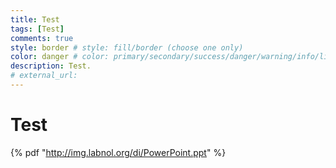 ```yaml
---
title: Test
tags: [Test]
comments: true
style: border # style: fill/border (choose one only)
color: danger # color: primary/secondary/success/danger/warning/info/light/dark (blue/gray/green/red/yellow/cyan/white/black)
description: Test.
# external_url:
---
```


# Test



 {% pdf "http://img.labnol.org/di/PowerPoint.ppt" %}


